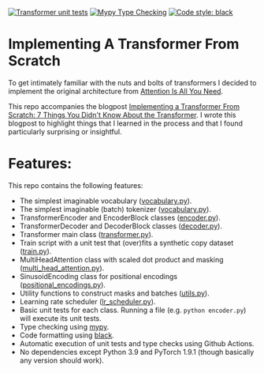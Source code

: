 [![Transformer unit tests](https://github.com/jsbaan/transformer-from-scratch/actions/workflows/unit-tests.yml/badge.svg)](https://github.com/jsbaan/transformer-from-scratch/actions/workflows/unit-tests.yml)
[![Mypy Type Checking](https://github.com/jsbaan/transformer-from-scratch/actions/workflows/mypy-type-checking.yml/badge.svg)](https://github.com/jsbaan/transformer-from-scratch/actions/workflows/mypy-type-checking.yml)
<a href="https://github.com/psf/black"><img alt="Code style: black" src="https://img.shields.io/badge/code%20style-black-000000.svg"></a>

# Implementing A Transformer From Scratch
To get intimately familiar with the nuts and bolts of transformers I decided to implement the original architecture from [Attention Is All You Need](https://arxiv.org/abs/1706.03762).

This repo accompanies the blogpost [Implementing a Transformer From Scratch: 7 Things You Didn't Know About the Transformer](https://jorisbaan.medium.com/7-things-you-didnt-know-about-the-transformer-a70d93ced6b2). I wrote this blogpost to highlight things that I learned in the process and that I found particularly surprising or insightful.

# Features:
This repo contains the following features: 
- The simplest imaginable vocabulary ([vocabulary.py](https://github.com/jsbaan/transformer-from-scratch/blob/main/vocabulary.py)).
- The simplest imaginable (batch) tokenizer ([vocabulary.py](https://github.com/jsbaan/transformer-from-scratch/blob/main/vocabulary.py)).
- TransformerEncoder and EncoderBlock classes ([encoder.py](https://github.com/jsbaan/transformer-from-scratch/blob/main/encoder.py)).
- TransformerDecoder and DecoderBlock classes ([decoder.py](https://github.com/jsbaan/transformer-from-scratch/blob/main/decoder.py)).
- Transformer main class ([transformer.py](https://github.com/jsbaan/transformer-from-scratch/blob/main/transformer.py)).
- Train script with a unit test that (over)fits a synthetic copy dataset ([train.py](https://github.com/jsbaan/transformer-from-scratch/blob/main/train.py)).
- MultiHeadAttention class with scaled dot product and masking ([multi_head_attention.py](https://github.com/jsbaan/transformer-from-scratch/blob/main/multi_head_attention.py)).
- SinusoidEncoding class for positional encodings ([positional_encodings.py](https://github.com/jsbaan/transformer-from-scratch/blob/main/positional_encodings.py)).
- Utility functions to construct masks and batches ([utils.py](https://github.com/jsbaan/transformer-from-scratch/blob/main/utils.py)).
- Learning rate scheduler ([lr_scheduler.py](https://github.com/jsbaan/transformer-from-scratch/blob/main/lr_scheduler.py)).
- Basic unit tests for each class. Running a file (e.g. `python encoder.py`) will execute its unit tests.
- Type checking using [mypy](https://mypy.readthedocs.io/en/stable/). 
- Code formatting using [black](https://github.com/psf/black).
- Automatic execution of unit tests and type checks using Github Actions.
- No dependencies except Python 3.9 and PyTorch 1.9.1 (though basically any version should work).